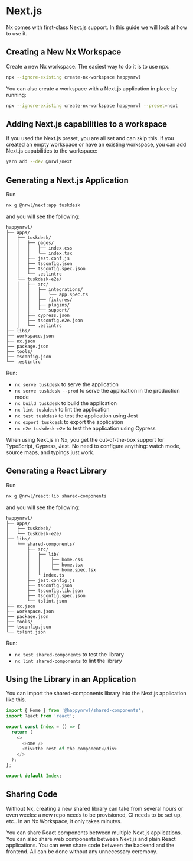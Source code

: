 # Next.js

Nx comes with first-class Next.js support. In this guide we will look at how to use it.

## Creating a New Nx Workspace

Create a new Nx workspace. The easiest way to do it is to use npx.

```bash
npx --ignore-existing create-nx-workspace happynrwl
```

You can also create a workspace with a Next.js application in place by running:

```bash
npx --ignore-existing create-nx-workspace happynrwl --preset=next
```

## Adding Next.js capabilities to a workspace

If you used the Next.js preset, you are all set and can skip this. If you created an empty workspace or have an existing workspace, you can add Next.js capabilities to the workspace:

```bash
yarn add --dev @nrwl/next
```

## Generating a Next.js Application

Run

```bash
nx g @nrwl/next:app tuskdesk
```

and you will see the following:

```treeview
happynrwl/
├── apps/
│   ├── tuskdesk/
│   │   ├── pages/
│   │   │   ├── index.css
│   │   │   └── index.tsx
│   │   ├── jest.conf.js
│   │   ├── tsconfig.json
│   │   ├── tsconfig.spec.json
│   │   └── .eslintrc
│   └── tuskdesk-e2e/
│   │   ├── src/
│   │   │   ├── integrations/
│   │   │   │   └── app.spec.ts
│   │   │   ├── fixtures/
│   │   │   ├── plugins/
│   │   │   └── support/
│   │   ├── cypress.json
│   │   ├── tsconfig.e2e.json
│   │   └── .eslintrc
├── libs/
├── workspace.json
├── nx.json
├── package.json
├── tools/
├── tsconfig.json
└── .eslintrc
```

Run:

- `nx serve tuskdesk` to serve the application
- `nx serve tuskdesk --prod` to serve the application in the production mode
- `nx build tuskdesk` to build the application
- `nx lint tuskdesk` to lint the application
- `nx test tuskdesk` to test the application using Jest
- `nx export tuskdesk` to export the application
- `nx e2e tuskdesk-e2e` to test the application using Cypress

When using Next.js in Nx, you get the out-of-the-box support for TypeScript, Cypress, Jest. No need to configure anything: watch mode, source maps, and typings just work.

## Generating a React Library

Run

```bash
nx g @nrwl/react:lib shared-components
```

and you will see the following:

```treeview
happynrwl/
├── apps/
│   ├── tuskdesk/
│   └── tuskdesk-e2e/
├── libs/
│   └── shared-components/
│       ├── src/
│       │   ├── lib/
│       │   │    ├── home.css
│       │   │    ├── home.tsx
│       │   │    └── home.spec.tsx
│       │   └ index.ts
│       ├── jest.config.js
│       ├── tsconfig.json
│       ├── tsconfig.lib.json
│       ├── tsconfig.spec.json
│       └── tslint.json
├── nx.json
├── workspace.json
├── package.json
├── tools/
├── tsconfig.json
└── tslint.json
```

Run:

- `nx test shared-components` to test the library
- `nx lint shared-components` to lint the library

## Using the Library in an Application

You can import the shared-components library into the Next.js application like this.

```typescript jsx
import { Home } from '@happynrwl/shared-components';
import React from 'react';

export const Index = () => {
  return (
    <>
      <Home />
      <div>the rest of the component</div>
    </>
  );
};

export default Index;
```

## Sharing Code

Without Nx, creating a new shared library can take from several hours or even weeks: a new repo needs to be provisioned, CI needs to be set up, etc.. In an Nx Workspace, it only takes minutes.

You can share React components between multiple Next.js applications. You can also share web components between Next.js and plain React applications. You can even share code between the backend and the frontend. All can be done without any unnecessary ceremony.
